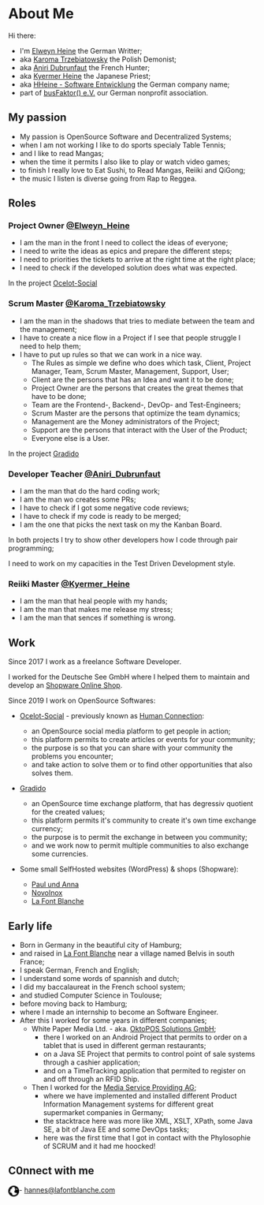 # About Me

Hi there: 
- I'm [Elweyn Heine](#project-owner-elweyn_heine) the German Writter;
- aka [Karoma Trzebiatowsky](#scrum-master-karoma_trzebiatowsky) the Polish Demonist;
- aka [Aniri Dubrunfaut](#developer-teacher-aniri_dubrunfaut) the French Hunter;
- aka [Kyermer Heine](#reiiki-master-kyermer_heine) the Japanese Priest;
- aka [HHeine - Software Entwicklung](#work) the German company name;
- part of [busFaktor() e.V.](https://www.busfaktor.org/de) our German nonprofit association.

## My passion

- My passion is OpenSource Software and Decentralized Systems; 
- when I am not working I like to do sports specialy Table Tennis;
- and I like to read Mangas;
- when the time it permits I also like to play or watch video games;
- to finish I really love to Eat Sushi, to Read Mangas, Reiiki and QiGong;
- the music I listen is diverse going from Rap to Reggea.

## Roles

### Project Owner [@Elweyn_Heine](#about-me)

- I am the man in the front I need to collect the ideas of everyone;
- I need to write the ideas as epics and prepare the different steps;
- I need to priorities the tickets to arrive at the right time at the right place;
- I need to check if the developed solution does what was expected.


In the project [Ocelot-Social](https://github.com/Ocelot-Social-Community/Ocelot-Social/)

### Scrum Master [@Karoma_Trzebiatowsky](#about-me)

- I am the man in the shadows that tries to mediate between the team and the management;
- I have to create a nice flow in a Project if I see that people struggle I need to help them;
- I have to put up rules so that we can work in a nice way.
  - The Rules as simple we define who does which task, Client, Project Manager, Team, Scrum Master, Management, Support, User;
  - Client are the persons that has an Idea and want it to be done;
  - Project Owner are the persons that creates the great themes that have to be done;
  - Team are the Frontend-, Backend-, DevOp- and Test-Engineers;
  - Scrum Master are the persons that optimize the team dynamics;
  - Management are the Money administrators of the Project;
  - Support are the persons that interact with the User of the Product;
  - Everyone else is a User. 


In the project [Gradido](https://github.com/gradido/gradido/)

### Developer Teacher [@Aniri_Dubrunfaut](#about-me)

- I am the man that do the hard coding work;
- I am the man wo creates some PRs;
- I have to check if I got some negative code reviews;
- I have to check if my code is ready to be merged;
- I am the one that picks the next task on my the Kanban Board. 


In both projects I try to show other developers how I code through pair programming; 

I need to work on my capacities in the Test Driven Development style.

### Reiiki Master [@Kyermer_Heine](#about-me)

- I am the man that heal people with my hands;
- I am the man that makes me release my stress;
- I am the man that sences if something is wrong.

## Work 

Since 2017 I work as a freelance Software Developer. 

I worked for the Deutsche See GmbH where I helped them to maintain and develop an [Shopware Online Shop](https://www.deutschesee.de/shop/).


Since 2019 I work on OpenSource Softwares:

- [Ocelot-Social](https://www.ocelot.social/) - previously known as [Human Connection](https://human-connection.org/):
  - an OpenSource social media platform to get people in action;
  - this platform permits to create articles or events for your community;
  - the purpose is so that you can share with your community the problems you encounter;
  - and take action to solve them or to find other opportunities that also solves them.

- [Gradido](https://gradido.net/de/) 
  - an OpenSource time exchange platform, that has degressiv quotient for the created values;
  - this platform permits it's community to create it's own time exchange currency;
  - the purpose is to permit the exchange in between you community;
  - and we work now to permit multiple communities to also exchange some currencies.

- Some small SelfHosted websites (WordPress) & shops (Shopware):

  - [Paul und Anna](https://www.paulundanna.com/)
  - [NovoInox](https://www.novoinox.de/)
  - [La Font Blanche](https://www.lafontblanche.com/)

## Early life

- Born in Germany in the beautiful city of Hamburg; 
- and raised in [La Font Blanche](https://www.lafontblanche.com/) near a village named Belvis in south France;
- I speak German, French and English;
- I understand some words of spannish and dutch;
- I did my baccalaureat in the French school system;
- and studied Computer Science in Toulouse; 
- before moving back to Hamburg;
- where I made an internship to become an Software Engineer.
- After this I worked for some years in different companies;
  - White Paper Media Ltd. - aka. [OktoPOS Solutions GmbH](https://www.oktopos.com/);
    - there I worked on an Android Project that permits to order on a tablet that is used in different german restaurants;
    - on a Java SE Project that permits to control point of sale systems through a cashier application;
    - and on a TimeTracking application that permited to register on and off through an RFID Ship.
  - Then I worked for the [Media Service Providing AG](https://mspag.com/); 
    - where we have implemented and installed different Product Information Management systems for different great supermarket companies in Germany;
    - the stacktrace here was more like XML, XSLT, XPath, some Java SE, a bit of Java EE and some DevOps tasks;
    - here was the first time that I got in contact with the Phylosophie of SCRUM and it had me hoocked!

## C0nnect with me

<img align="left" alt="HHeine" width="22px" src="https://raw.githubusercontent.com/iconic/open-iconic/master/svg/globe.svg"> - <hannes@lafontblanche.com>
